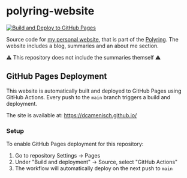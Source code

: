 # polyring-website

[![Build and Deploy to GitHub Pages](https://github.com/dcamenisch/polyring-website/actions/workflows/node.js.yml/badge.svg)](https://github.com/dcamenisch/polyring-website/actions/workflows/node.js.yml)

Source code for [my personal website](https://n.ethz.ch/~dcamenisch/), that is part of the [Polyring](https://polyring.ch). The website includes a blog, summaries and an about me section.

⚠️ This repository does not include the summaries themself ⚠️

## GitHub Pages Deployment

This website is automatically built and deployed to GitHub Pages using GitHub Actions. Every push to the `main` branch triggers a build and deployment.

The site is available at: https://dcamenisch.github.io/

### Setup

To enable GitHub Pages deployment for this repository:

1. Go to repository Settings → Pages
2. Under "Build and deployment" → Source, select "GitHub Actions"
3. The workflow will automatically deploy on the next push to `main`
